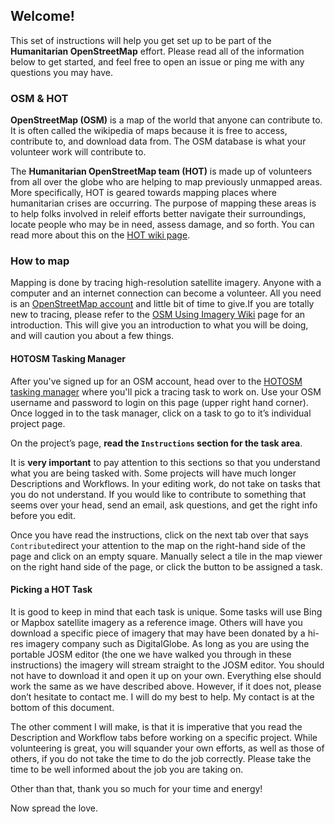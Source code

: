 ## Welcome!

This set of instructions will help you get set up to be part of the **Humanitarian OpenStreetMap** effort. Please read all of the information below to get started, and feel free to open an issue or ping me with any questions you may have.

### OSM & HOT

**OpenStreetMap (OSM)** is a map of the world that anyone can contribute to. It is often called the wikipedia of maps because it is free to access, contribute to, and download data from. The OSM database is what your volunteer work will contribute to.

The **Humanitarian OpenStreetMap team (HOT)** is made up of volunteers from all over the globe who are helping to map previously unmapped areas. More specifically, HOT is geared towards mapping places where humanitarian crises are occurring. The purpose of mapping these areas is to help folks involved in releif efforts better navigate their surroundings, locate people who may be in need, assess damage, and so forth. You can read more about this on the [HOT wiki page](http://wiki.openstreetmap.org/wiki/Humanitarian_OSM_Team).

### How to map
Mapping is done by tracing high-resolution satellite imagery. Anyone with a computer and an internet connection can become a volunteer. All you need is an [OpenStreetMap account](https://www.openstreetmap.org/user/new) and little bit of time to give.If you are totally new to tracing, please refer to the [OSM Using Imagery Wiki](http://wiki.openstreetmap.org/wiki/Using_Imagery) page for an introduction. This will give you an introduction to what you will be doing, and will caution you about a few things.

#### HOTOSM Tasking Manager

After you've signed up for an OSM account, head over to the [HOTOSM tasking manager](http://tasks.hotosm.org/) where you'll pick a tracing task to work on. Use your OSM username and password to login on this page (upper right hand corner). Once logged in to the task manager, click on a task to go to it’s individual project page.

On the project’s page, **read the `Instructions` section for the task area**.

It is **very important** to pay attention to this sections so that you understand what you are being tasked with. Some projects will have much longer Descriptions and Workflows. In your editing work, do not take on tasks that you do not understand. If you would like to contribute to something that seems over your head, send an email, ask questions, and get the right info before you edit.

Once you have read the instructions, click on the next tab over that says `Contribute`direct your attention to the map on the right-hand side of the page and click on an empty square. Manually select a tile in the map viewer on the right hand side of the page, or click the  button to be assigned a task.


#### Picking a HOT Task

It is good to keep in mind that each task is unique.  Some tasks will use Bing or Mapbox satellite imagery as a reference image. Others will have you download a specific piece of imagery that may have been donated by a hi-res imagery company such as DigitalGlobe.  As long as you are using the portable JOSM editor (the one we have walked you through in these instructions) the imagery will stream straight to the JOSM editor.  You should not have to download it and open it up on your own.  Everything else should work the same as we have described above.  However, if it does not, please don’t hesitate to contact me.  I will do my best to help.  My contact is at the bottom of this document.

The other comment I will make, is that it is imperative that you read the Description and Workflow tabs before working on a specific project.  While volunteering is great, you will squander your own efforts, as well as those of others, if you do not take the time to do the job correctly.  Please take the time to be well informed about the job you are taking on.

Other than that, thank you so much for your time and energy!

Now spread the love.
